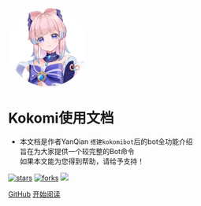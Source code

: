 <img width="160px" style="border-radius: 50%" bor src="style/kokomi.png">

# **Kokomi使用文档**

- 本文档是作者YanQian ```搭建kokomibot```后的bot全功能介绍<br>旨在为大家提供一个较完整的Bot命令<br>如果本文能为您得到帮助，请给予支持！

[![stars](https://badgen.net/github/stars/mochazi/docsify-demo?color=4ab8a1)](https://www.bilibili.com)
[![forks](https://badgen.net/github/forks/mochazi/docsify-demo?color=4ab8a1)](https://github.com/fy-demo)
![](https://img.shields.io/badge/%E6%91%B8%E9%B1%BC-%E7%A8%8B%E5%BA%8F%E5%91%98-green)

[GitHub](https://github.com/mochemo)
[开始阅读](?id=中文文档)

